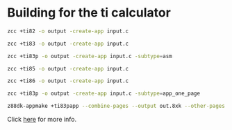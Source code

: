 # Building for the ti calculator


```bash
zcc +ti82 -o output -create-app input.c

zcc +ti83 -o output -create-app input.c

zcc +ti83p -o output -create-app input.c -subtype=asm

zcc +ti85 -o output -create-app input.c

zcc +ti86 -o output -create-app input.c

zcc +ti83p -o output -create-app input.c -subtype=app_one_page

z88dk-appmake +ti83papp --combine-pages --output out.8xk --other-pages main.bin,page1.bin
```

Click [here](https://github.com/z88dk/z88dk/wiki/Platform---TI-Calculators/b2ff62b304190b96cd3fffa16bc71be4ff3c2c78) for more info.
